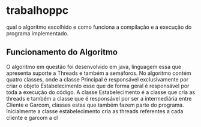 # trabalhoppc
qual o algoritmo escolhido e  como funciona 
a compilação e a execução do programa implementado.



## Funcionamento do Algoritmo
O algoritmo em questão foi desenvolvido em java, linguagem essa que apresenta suporte a Threads e também
a semáforos.
No algoritmo contém quatro classes, onde a classe Principal é responsável exclusivamente por criar o objeto Estabelecimento
esse que de forma geral é responsável por toda a execução do código. A classe Estabelecimento é a classe que cria as threads
e também a classe que é responsável por ser a intermediária entre Cliente e Garcom, classes estas que também
fazem parte do programa.
Inicialmente a classe estabelecimento cria as threads referentes a cada cliente e garcom a cl